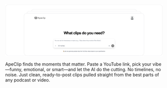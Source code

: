 ![Banner](https://raw.githubusercontent.com/Apeclip/.github/refs/heads/main/assets/banner.png)

ApeClip finds the moments that matter.
Paste a YouTube link, pick your vibe—funny, emotional, or smart—and let the AI do the cutting.
No timelines, no noise. Just clean, ready-to-post clips pulled straight from the best parts of any podcast or video.
